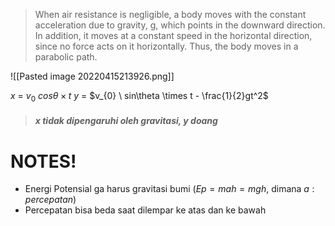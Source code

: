 >When air resistance is negligible, a body moves with the constant acceleration due to gravity, g, which points in the downward direction. In addition, it moves at a constant speed in the horizontal direction, since no force acts on it horizontally. Thus, the body moves in a parabolic path.

![[Pasted image 20220415213926.png]]

$x$ = $v_{0} \ cos\theta \times t$
$y$ = $v_{0} \ sin\theta \times t - \frac{1}{2}gt^2$

> ##### x tidak dipengaruhi oleh gravitasi, y doang

# NOTES!
* Energi Potensial ga harus gravitasi bumi ($Ep = m a h = m g h$, dimana $a : percepatan$)
* Percepatan bisa beda saat dilempar ke atas dan ke bawah

